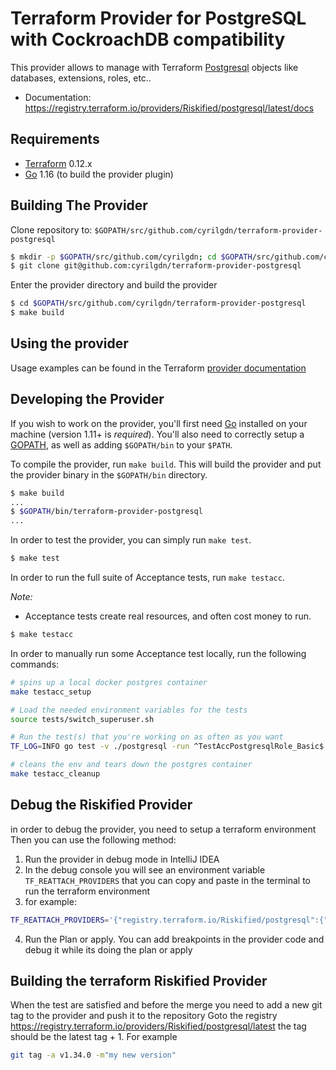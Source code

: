 Terraform Provider for PostgreSQL with CockroachDB compatibility
=================================

This provider allows to manage with Terraform [Postgresql](https://www.postgresql.org/) objects like databases, extensions, roles, etc..

- Documentation: https://registry.terraform.io/providers/Riskified/postgresql/latest/docs

Requirements
------------

-	[Terraform](https://www.terraform.io/downloads.html) 0.12.x
-	[Go](https://golang.org/doc/install) 1.16 (to build the provider plugin)

Building The Provider
---------------------

Clone repository to: `$GOPATH/src/github.com/cyrilgdn/terraform-provider-postgresql`

```sh
$ mkdir -p $GOPATH/src/github.com/cyrilgdn; cd $GOPATH/src/github.com/cyrilgdn
$ git clone git@github.com:cyrilgdn/terraform-provider-postgresql
```

Enter the provider directory and build the provider

```sh
$ cd $GOPATH/src/github.com/cyrilgdn/terraform-provider-postgresql
$ make build
```

Using the provider
----------------------

Usage examples can be found in the Terraform [provider documentation](https://www.terraform.io/docs/providers/postgresql/index.html)

Developing the Provider
---------------------------

If you wish to work on the provider, you'll first need [Go](http://www.golang.org) installed on your machine (version 1.11+ is *required*). You'll also need to correctly setup a [GOPATH](http://golang.org/doc/code.html#GOPATH), as well as adding `$GOPATH/bin` to your `$PATH`.

To compile the provider, run `make build`. This will build the provider and put the provider binary in the `$GOPATH/bin` directory.

```sh
$ make build
...
$ $GOPATH/bin/terraform-provider-postgresql
...
```

In order to test the provider, you can simply run `make test`.

```sh
$ make test
```

In order to run the full suite of Acceptance tests, run `make testacc`.

*Note:* 
- Acceptance tests create real resources, and often cost money to run.

```sh
$ make testacc
```

In order to manually run some Acceptance test locally, run the following commands:
```sh
# spins up a local docker postgres container
make testacc_setup 

# Load the needed environment variables for the tests
source tests/switch_superuser.sh

# Run the test(s) that you're working on as often as you want
TF_LOG=INFO go test -v ./postgresql -run ^TestAccPostgresqlRole_Basic$

# cleans the env and tears down the postgres container
make testacc_cleanup 
```
Debug the Riskified Provider
---------------------------
in order to debug the provider, you need to setup a terraform environment  
Then you can use the following method:
1. Run the provider in debug mode in IntelliJ IDEA
2. In the debug console you will see an environment variable `TF_REATTACH_PROVIDERS` that you can copy and paste in the terminal to run the terraform environment
3. for example:
```sh   
TF_REATTACH_PROVIDERS='{"registry.terraform.io/Riskified/postgresql":{"Protocol":"grpc","ProtocolVersion":5,"Pid":88433,"Test":true,"Addr":{"Network":"unix","String":"/var/folders/x_/1k_vq74x3bl3xx4gnv8s1kn40000gn/T/plugin1848140345"}}}'
```
4. Run the Plan or apply. You can add breakpoints in the provider code and debug it while its doing the plan or apply


Building the terraform Riskified Provider
---------------------------
When the test are satisfied and before the merge you need to add a new git tag to the provider and push it to the repository
Goto the registry https://registry.terraform.io/providers/Riskified/postgresql/latest the tag should be the latest tag + 1. 
For example
```sh
git tag -a v1.34.0 -m"my new version"